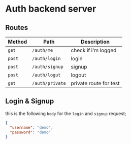 # Auth backend server

## Routes

| Method | Path | Description |
|--------|------|-------------|
| `get`  | `/auth/me` | check if i'm logged |
| `post` | `/auth/login` | login |
| `post` | `/auth/signup` | signup |
| `post` | `/auth/logut` | logout |
| `get`  | `/auth/private` | private route for test |

## Login & Signup

this is the following `body` for the `login` and `signup` request;

```json
{
  "username": "demo",
  "password": "demo"
}
```
